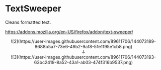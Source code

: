 # TextSweeper

Cleans formatted text.

https://addons.mozilla.org/en-US/firefox/addon/text-sweeper/

<p align="center">
![2](https://user-images.githubusercontent.com/89611706/144073189-8688b5a7-73e6-49b2-9af8-51e1195e1cb8.png)
<br>
&#8595;
<br>
![3](https://user-images.githubusercontent.com/89611706/144073193-63bc2419-8a52-43a1-ab03-474f316b9537.png)
</p>
